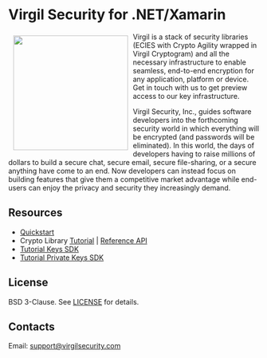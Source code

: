 # Virgil Security for .NET/Xamarin

<a href="https://d3js.org"><img width="230px" src="https://github.com/VirgilSecurity/virgil-net/blob/master/logo.png" align="left" hspace="10" vspace="6"></a>

Virgil is a stack of security libraries (ECIES with Crypto Agility wrapped in Virgil Cryptogram) and all the necessary infrastructure to enable seamless, end-to-end encryption for any application, platform or device. Get in touch with us to get preview access to our key infrastructure.

Virgil Security, Inc., guides software developers into the forthcoming security world in which everything will be encrypted (and passwords will be eliminated). In this world, the days of developers having to raise millions of dollars to build a secure chat, secure email, secure file-sharing, or a secure anything have come to an end. Now developers can instead focus on building features that give them a competitive market advantage while end-users can enjoy the privacy and security they increasingly demand.

## Resources

* [Quickstart](https://github.com/VirgilSecurity/virgil-net/blob/master/Docs/quickstart.md)
* Crypto Library [Tutorial](https://github.com/VirgilSecurity/virgil-net/blob/master/Docs/crypto.md) | [Reference API](https://github.com/VirgilSecurity/virgil-sdk-net/blob/v3-docs/Crypto/Source/Virgil.Crypto.Wrapper/reference-api.md)
* [Tutorial Keys SDK](https://github.com/VirgilSecurity/virgil-net/blob/master/Docs/public-keys.md)
* [Tutorial Private Keys SDK](https://github.com/VirgilSecurity/virgil-net/blob/master/Docs/private-keys.md)

## License
BSD 3-Clause. See [LICENSE](https://github.com/VirgilSecurity/virgil/blob/master/LICENSE) for details.

## Contacts
Email: <support@virgilsecurity.com>

